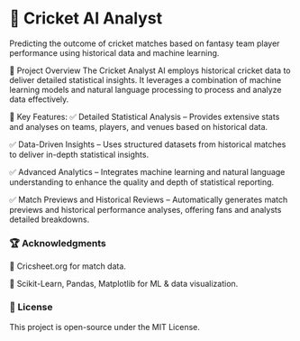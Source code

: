 # 🏏 Cricket AI Analyst
Predicting the outcome of cricket matches based on fantasy team player performance using historical data and machine learning.

🚀 Project Overview
The Cricket Analyst AI employs historical cricket data to deliver detailed statistical insights. It leverages a combination of machine learning models and natural language processing to process and analyze data effectively.

📌 Key Features:
✅ Detailed Statistical Analysis – Provides extensive stats and analyses on teams, players, and venues based on historical data.

✅ Data-Driven Insights – Uses structured datasets from historical matches to deliver in-depth statistical insights.

✅ Advanced Analytics – Integrates machine learning and natural language understanding to enhance the quality and depth of statistical reporting.

✅ Match Previews and Historical Reviews – Automatically generates match previews and historical performance analyses, offering fans and analysts detailed breakdowns.


### 🏆 Acknowledgments

📌 Cricsheet.org for match data.

📌 Scikit-Learn, Pandas, Matplotlib for ML & data visualization.

### 📜 License
This project is open-source under the MIT License.

